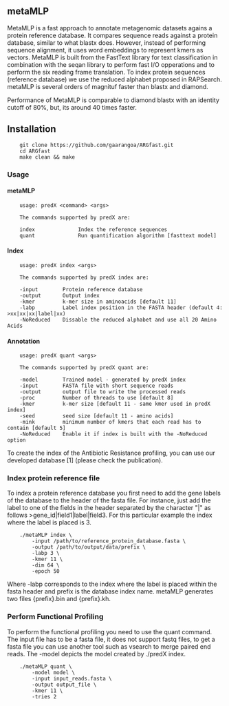 ## metaMLP
MetaMLP is a fast approach to annotate metagenomic datasets agains a protein reference database. It compares sequence reads against a protein database, similar to what blastx does. However, instead of performing sequence alignment, it uses word embeddings to represent kmers as vectors. MetaMLP is built from the FastText library for text classification in combination with the seqan library to perform fast I/O opperations and to perform the six reading frame translation. To index protein sequences (reference database) we use the reduced alphabet proposed in RAPSearch. metaMLP is several orders of magnituf faster than blastx and diamond.

Performance of MetaMLP is comparable to diamond blastx with an identity cutoff of 80%, but, its around 40 times faster.

## Installation

        git clone https://github.com/gaarangoa/ARGfast.git
        cd ARGfast
        make clean && make


### Usage
#### metaMLP
        usage: predX <command> <args>

        The commands supported by predX are:

        index              Index the reference sequences
        quant              Run quantification algorithm [fasttext model]

#### Index
        usage: predX index <args>

        The commands supported by predX index are:

        -input        Protein reference database
        -output       Output index
        -kmer         k-mer size in aminoacids [default 11]
        -labp         Label index position in the FASTA header (default 4: >xx|xx|xx|label|xx)
        -NoReduced    Dissable the reduced alphabet and use all 20 Amino Acids

#### Annotation
        usage: predX quant <args>

        The commands supported by predX quant are:

        -model        Trained model - generated by predX index
        -input        FASTA file with short sequence reads
        -output       output file to write the processed reads
        -proc         Number of threads to use [default 8]
        -kmer         k-mer size [default 11 - same kmer used in predX index]
        -seed         seed size [default 11 - amino acids]
        -mink         minimum number of kmers that each read has to contain [default 5]
        -NoReduced    Enable it if index is built with the -NoReduced option

To create the index of the Antibiotic Resistance profiling, you can use our developed database [1] (please check the publication).

### Index protein reference file
To index a protein reference database you first need to add the gene labels of the database to the header of the fasta file. For instance, just add the label to one of the fields in the header separated by the character "|" as follows >gene_id|field1|label|field3. For this particular example the index where the label is placed is 3.

        ./metaMLP index \
            -input /path/to/reference_protein_database.fasta \
            -output /path/to/output/data/prefix \
            -labp 3 \
            -kmer 11 \
            -dim 64 \
            -epoch 50

Where -labp corresponds to the index where the label is placed within the fasta header and prefix is the database index name. metaMLP generates two files {prefix}.bin and {prefix}.kh.


### Perform Functional Profiling
To perform the functional profiling you need to use the quant command. The input file has to be a fasta file, it does not support fastq files, to get a fasta file you can use another tool such as vsearch to merge paired end reads. The -model depicts the model created by ./predX index.

        ./metaMLP quant \
            -model model \
            -input input_reads.fasta \
            -output output_file \
            -kmer 11 \
            -tries 2

